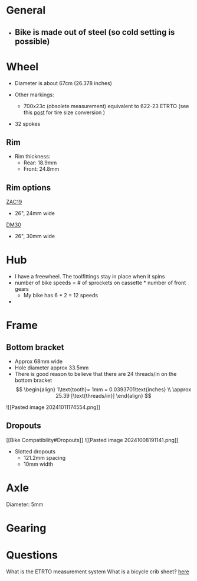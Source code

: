 
# General
- Bike is made out of steel (so cold setting is possible)
	- 
# Wheel
- Diameter is about 67cm (26.378 inches)

- Other markings:
	- 700x23c (obsolete measurement) equivalent to 622-23 ETRTO  (see this [post](https://bicycles.stackexchange.com/q/66174) for tire size conversion )
- 32 spokes

## Rim
- Rim thickness: 
	- Rear: 18.9mm
	- Front: 24.8mm
## Rim options
[ZAC19](https://ebikes.ca/rim26_zac19_r-rim26_zac19.html)
- 26", 24mm wide

[DM30](https://ebikes.ca/rim26-weinmann-dm30.html)
- 26", 30mm wide

# Hub
- I have a freewheel. The toolfittings stay in place when it spins
- number of bike speeds = # of sprockets on cassette * number of front gears
	- My bike has 6 * 2 = 12 speeds
- 
# Frame
## Bottom bracket
- Approx 68mm wide
- Hole diameter approx 33.5mm
- There is good reason to believe that there are 24 threads/in on the bottom bracket
$$
\begin{align}
1\text{tooth}= 1mm = 0.0393701\text{inches} \\
\approx 25.39 [\text{threads/in}]
\end{align}
$$


![[Pasted image 20241011174554.png]]

## Dropouts
[[Bike Compatibility#Dropouts]]
![[Pasted image 20241008191141.png]]
- Slotted dropouts 
	- 121.2mm spacing
	- 10mm width

# Axle
Diameter: 5mm

# Gearing


# Questions
What is the ETRTO measurement system
What is a bicycle crib sheet? [here](https://www.sheldonbrown.com/cribsheet-tires.html)

